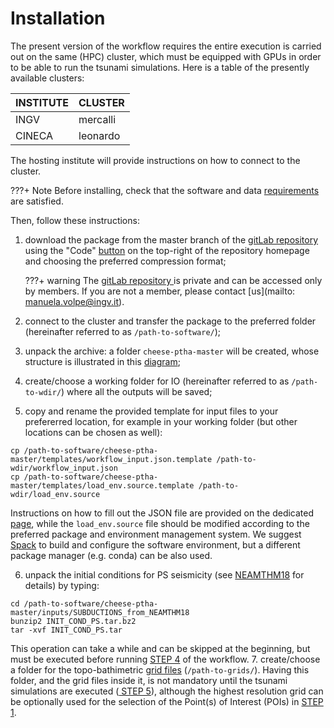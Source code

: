 # **Installation**

The present version of the workflow requires the entire execution is carried out on the same (HPC) cluster, which must be equipped with GPUs in order to be able to run the tsunami simulations. 
Here is a table of the presently available clusters:

| INSTITUTE | CLUSTER |
|----------|------------|
| INGV | mercalli |
| CINECA | leonardo |

The hosting institute will provide instructions on how to connect to the cluster.

???+ Note
    Before installing, check that the software and data <a href=../requirements target="_blank">requirements</a> are satisfied.

Then, follow these instructions:

1. download the package from the master branch of the  <a href=https://gitlab.rm.ingv.it/cat/cheese-ptha target="_blank"> gitLab repository </a>  using the "Code" <a href=../how-to-download target="_blank"> button</a> on the top-right of the repository homepage and choosing the preferred compression format;
    
    ???+ warning
        The <a href=https://gitlab.rm.ingv.it/cat/cheese-ptha target="_blank"> gitLab repository </a> is private and can be accessed only by members. If you are not a member, please contact [us](mailto: manuela.volpe@ingv.it). 

2. connect to the cluster and transfer the package to the preferred folder (hereinafter referred to as `/path-to-software/`);

3. unpack the archive: a folder `cheese-ptha-master` will be created, whose structure is illustrated in this [diagram](../images/folder_structure.png);

4. create/choose a working folder for IO (hereinafter referred to as `/path-to-wdir/`) where all the outputs will be saved;

5. copy and rename the provided template for input files to your prefererred location, for example in your working folder (but other locations can be chosen as well):
```plaintext
cp /path-to-software/cheese-ptha-master/templates/workflow_input.json.template /path-to-wdir/workflow_input.json
cp /path-to-software/cheese-ptha-master/templates/load_env.source.template /path-to-wdir/load_env.source
```
Instructions on how to fill out the JSON file are provided on the dedicated <a href=../json_input target="_blank"> page</a>, while the `load_env.source` file should be modified according to the preferred package and environment management system. We suggest <a href=../../spack/env_spack target="_blank"> Spack</a> to build and configure the software environment, but a different package manager (e.g. conda) can be also used.

6. unpack the initial conditions for PS seismicity (see <a href=../../background/neamthm18 target="_blank">NEAMTHM18</a> for details) by typing:
```plaintext
cd /path-to-software/cheese-ptha-master/inputs/SUBDUCTIONS_from_NEAMTHM18
bunzip2 INIT_COND_PS.tar.bz2
tar -xvf INIT_COND_PS.tar
```
This operation can take a while and can be skipped at the beginning, but must be executed before running <a href=../../workflow_steps/step4 target="_blank"> STEP 4</a> of the workflow.
7. create/choose a folder for the topo-bathimetric <a href=../telescopic_grids target="_blank"> grid files</a>  (`/path-to-grids/`). Having this folder, and the grid files inside it, is not mandatory until the tsunami simulations are executed (<a href=../../workflow_steps/step5 target="_blank"> STEP 5</a>), although the highest resolution grid can be optionally used for the selection of the Point(s) of Interest (POIs) in <a href=../../workflow_steps/step4 target="_blank"> STEP 1</a>.


